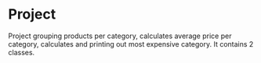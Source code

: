 #       Project

Project grouping products per category, calculates average price
per category, calculates and printing out most expensive category. 
It contains 2 classes.
